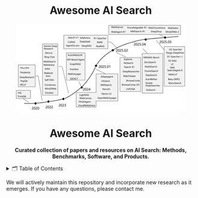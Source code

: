 <a name="readme-top"></a>

<h1 align="center">Awesome AI Search</h1>

<p align="center">
    <img src="./timeline no logo.jpg" width="90%" style="align:center;"/>
</p>

<h1 align="center">Awesome AI Search</h1>

<p align="center">
    <b> Curated collection of papers and resources on AI Search: Methods, Benchmarks, Software, and Products.</b>
</p>

<details>
  <summary>🗂️ Table of Contents</summary>
  <ol>
    <li><a href="#text-based AI search">Text-based AI Search</a></li>
      <ul>
        <li><a href="#rag">Predefined RAG Workflow</a></li>
        <li><a href="#deepsearch">End-to-end Deep Search</a></li>
      </ul>
    <li><a href="#web browsing agents">Web Browsing Agents</a></li>
      <ul>
        <li><a href="#web agents1">Prompting-focused Web Agents</a></li>
        <li><a href="#web agents2">Specialized-training Web Agents</a></li>
      </ul>
    <li><a href="#multimodal AI search">Multimodal AI Search</a>
      <ul>
        <li><a href="#mllm search">Multimodal Search</a></li>
        <li><a href="#mllm web agents">Multimodal Web Agents</a></li>
      </ul>
    </li>
    <li><a href="#benchmarks">Benchmarks</a></li>
      <ul>
        <li><a href="#text-based QA bench">Text-based QA Bench</a></li>
        <li><a href="#web agents bench">Web Agent Bench</a></li>
        <li><a href="#mm search bench">Multimodal Search Bench</a></li>  
      </ul>
    <li><a href="#software and products">Software and Products</a></li>
  </ol>
</details>

We will actively maintain this repository and incorporate new research as it emerges. If you have any questions, please contact me.

